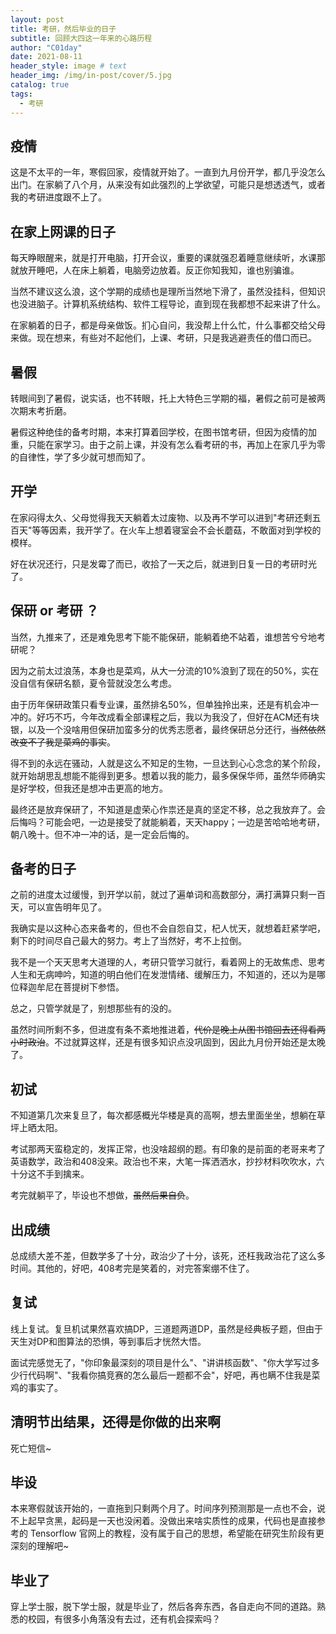 ```yaml
---
layout: post
title: 考研，然后毕业的日子
subtitle: 回顾大四这一年来的心路历程
author: "C01day"
date: 2021-08-11
header_style: image # text
header_img: /img/in-post/cover/5.jpg
catalog: true
tags:
  - 考研
---
```

## 疫情
这是不太平的一年，寒假回家，疫情就开始了。一直到九月份开学，都几乎没怎么出门。在家躺了八个月，从来没有如此强烈的上学欲望，可能只是想透透气，或者我的考研进度跟不上了。

## 在家上网课的日子
每天睁眼醒来，就是打开电脑，打开会议，重要的课就强忍着睡意继续听，水课那就放开睡吧，人在床上躺着，电脑旁边放着。反正你知我知，谁也别骗谁。

当然不建议这么浪，这个学期的成绩也是理所当然地下滑了，虽然没挂科，但知识也没进脑子。计算机系统结构、软件工程导论，直到现在我都想不起来讲了什么。

在家躺着的日子，都是母亲做饭。扪心自问，我没帮上什么忙，什么事都交给父母来做。现在想来，有些对不起他们，上课、考研，只是我逃避责任的借口而已。

## 暑假
转眼间到了暑假，说实话，也不转眼，托上大特色三学期的福，暑假之前可是被两次期末考折磨。

暑假这种绝佳的备考时期，本来打算着回学校，在图书馆考研，但因为疫情的加重，只能在家学习。由于之前上课，并没有怎么看考研的书，再加上在家几乎为零的自律性，学了多少就可想而知了。

## 开学
在家闷得太久、父母觉得我天天躺着太过废物、以及再不学可以进到"考研还剩五百天"等等因素，我开学了。在火车上想着寝室会不会长蘑菇，不敢面对到学校的模样。

好在状况还行，只是发霉了而已，收拾了一天之后，就进到日复一日的考研时光了。

## 保研 or 考研 ？
当然，九推来了，还是难免思考下能不能保研，能躺着绝不站着，谁想苦兮兮地考研呢？

因为之前太过浪荡，本身也是菜鸡，从大一分流的10%浪到了现在的50%，实在没自信有保研名额，夏令营就没怎么考虑。

由于历年保研政策只看专业课，虽然排名50%，但单独拎出来，还是有机会冲一冲的。好巧不巧，今年改成看全部课程之后，我以为我没了，但好在ACM还有块银，以及一个没啥用但保研加蛮多分的优秀志愿者，最终保研总分还行，~~当然依然改变不了我是菜鸡的事实~~。

得不到的永远在骚动，人就是这么不知足的生物，一旦达到心心念念的某个阶段，就开始胡思乱想能不能得到更多。想着以我的能力，最多保保华师，虽然华师确实是好学校，但我还是想冲击更高的地方。

最终还是放弃保研了，不知道是虚荣心作祟还是真的坚定不移，总之我放弃了。会后悔吗？可能会吧，一边是接受了就能躺着，天天happy；一边是苦哈哈地考研，朝八晚十。但不冲一冲的话，是一定会后悔的。

## 备考的日子
之前的进度太过缓慢，到开学以前，就过了遍单词和高数部分，满打满算只剩一百天，可以宣告明年见了。

我确实是以这种心态来备考的，但也不会自怨自艾，杞人忧天，就想着赶紧学吧，剩下的时间尽自己最大的努力。考上了当然好，考不上拉倒。

我不是一个天天思考大道理的人，考研只管学习就行，看着网上的无故焦虑、思考人生和无病呻吟，知道的明白他们在发泄情绪、缓解压力，不知道的，还以为是哪位释迦牟尼在菩提树下参悟。

总之，只管学就是了，别想那些有的没的。

虽然时间所剩不多，但进度有条不紊地推进着，~~代价是晚上从图书馆回去还得看两小时政治~~。不过就算这样，还是有很多知识点没巩固到，因此九月份开始还是太晚了。

## 初试
不知道第几次来复旦了，每次都感概光华楼是真的高啊，想去里面坐坐，想躺在草坪上晒太阳。

考试那两天蛮稳定的，发挥正常，也没啥超纲的题。有印象的是前面的老哥来考了英语数学，政治和408没来。政治也不来，大笔一挥洒洒水，抄抄材料吹吹水，六十分这不手到擒来。

考完就躺平了，毕设也不想做，~~虽然后果自负~~。

## 出成绩
总成绩大差不差，但数学多了十分，政治少了十分，该死，还枉我政治花了这么多时间。其他的，好吧，408考完是笑着的，对完答案绷不住了。

## 复试
线上复试。复旦机试果然喜欢搞DP，三道题两道DP，虽然是经典板子题，但由于天生对DP和图算法的恐惧，等到事后才恍然大悟。

面试完感觉无了，"你印象最深刻的项目是什么"、"讲讲核函数"、"你大学写过多少行代码啊"、"我看你搞竞赛的怎么最后一题都不会"，好吧，再也瞒不住我是菜鸡的事实了。

## 清明节出结果，还得是你做的出来啊
死亡短信~

## 毕设
本来寒假就该开始的，一直拖到只剩两个月了。时间序列预测那是一点也不会，说不上起早贪黑，起码是一天也没闲着。没做出来啥实质性的成果，代码也是直接参考的 Tensorflow 官网上的教程，没有属于自己的思想，希望能在研究生阶段有更深刻的理解吧~

## 毕业了
穿上学士服，脱下学士服，就是毕业了，然后各奔东西，各自走向不同的道路。熟悉的校园，有很多小角落没有去过，还有机会探索吗？